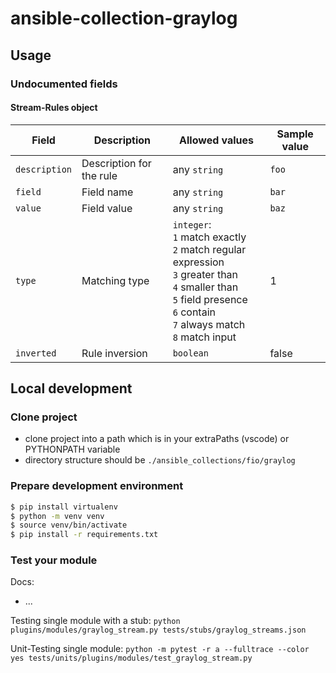 # ansible-collection-graylog

## Usage

### Undocumented fields

#### Stream-Rules object

| Field | Description | Allowed values | Sample value |
|---|---|---|---|
| `description` | Description for the rule | any `string` | `foo` |
| `field` | Field name | any `string` | `bar` |
| `value` | Field value | any `string` | `baz` |
| `type` | Matching type | `integer`: <br/>`1` match exactly <br/>`2` match regular expression <br/>`3` greater than <br/>`4` smaller than <br/>`5` field presence <br/>`6` contain <br/>`7` always match <br/>`8` match input | 1 |
| `inverted` | Rule inversion | `boolean` | false |



## Local development


### Clone project

- clone project into a path which is in your extraPaths (vscode) or PYTHONPATH variable
- directory structure should be `./ansible_collections/fio/graylog`


### Prepare development environment

```sh
$ pip install virtualenv
$ python -m venv venv
$ source venv/bin/activate 
$ pip install -r requirements.txt
```


### Test your module


Docs:
- ...


Testing single module with a stub: `python plugins/modules/graylog_stream.py tests/stubs/graylog_streams.json`

Unit-Testing single module: `python -m pytest -r a --fulltrace --color yes tests/units/plugins/modules/test_graylog_stream.py`
